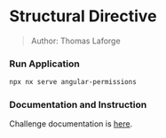 # Structural Directive

> Author: Thomas Laforge

### Run Application

```bash
npx nx serve angular-permissions
```

### Documentation and Instruction

Challenge documentation is [here](https://angular-challenges.vercel.app/challenges/angular/6-angular-permissions/).
